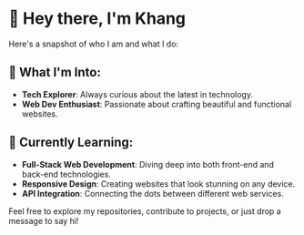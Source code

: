 # 👋 Hey there, I'm Khang

Here's a snapshot of who I am and what I do:

## 👀 What I'm Into:
- **Tech Explorer**: Always curious about the latest in technology.
- **Web Dev Enthusiast**: Passionate about crafting beautiful and functional websites.

## 🌱 Currently Learning:
- **Full-Stack Web Development**: Diving deep into both front-end and back-end technologies.
- **Responsive Design**: Creating websites that look stunning on any device.
- **API Integration**: Connecting the dots between different web services.

Feel free to explore my repositories, contribute to projects, or just drop a message to say hi!
